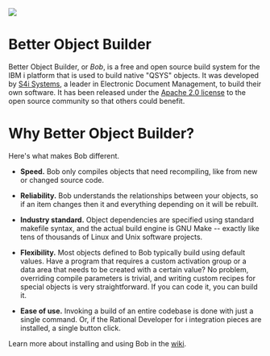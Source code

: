 ![](../../wiki/images/bob-logo-bw.png)

# Better Object Builder
Better Object Builder, or _Bob_, is a free and open source build system for the IBM i platform that is used to build native "QSYS" objects.  It was developed by [S4i Systems](http://www.s4isystems.com), a leader in Electronic Document Management, to build their own software.  It has been released under the [Apache 2.0 license](../blob/master/LICENSE) to the open source community so that others could benefit.

# Why Better Object Builder?
Here's what makes Bob different.

* **Speed.**  Bob only compiles objects that need recompiling, like from new or changed source code.

* **Reliability.**  Bob understands the relationships between your objects, so if an item changes then it and everything depending on it will be rebuilt.

* **Industry standard.**  Object dependencies are specified using standard makefile syntax, and the actual build engine is GNU Make -- exactly like tens of thousands of Linux and Unix software projects.

* **Flexibility.**  Most objects defined to Bob typically build using default values.  Have a program that requires a custom activation group or a data area that needs to be created with a certain value?  No problem, overriding compile parameters is trivial, and writing custom recipes for special objects is very straightforward.  If you can code it, you can build it.

* **Ease of use.**  Invoking a build of an entire codebase is done with just a single command.  Or, if the Rational Developer for i integration pieces are installed, a single button click.

Learn more about installing and using Bob in the [wiki](../../wiki).
